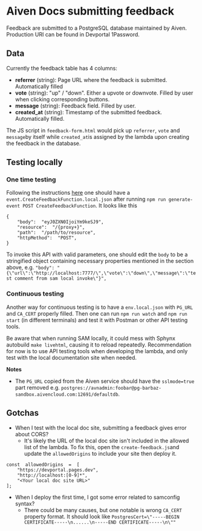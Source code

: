 # Aiven Docs submitting feedback

Feedback are submitted to a PostgreSQL database maintained by Aiven. Production URI can be found in Devportal 1Password.

## Data

Currently the feedback table has 4 columns:

- **referrer** (string): Page URL where the feedback is submitted. Automatically filled
- **vote** (string): "up" / "down". Either a upvote or downvote. Filled by user when clicking corresponding buttons.
- **message** (string): Feedback field. Filled by user.
- **created_at** (string): Timestamp of the submitted feedback. Automatically filled.

The JS script in `feedback-form.html` would pick up `referrer`, `vote` and `message`by itself while `created_at`is assigned by the lambda upon creating the feedback in the database.

## Testing locally

### One time testing

Following the instructions [here](link) one should have a `event.CreateFeedbackFunction.local.json` after running `npm run generate-event POST CreateFeedbackFunction`. It looks like this

```
{
	"body":  "eyJ0ZXN0IjoiYm9keSJ9",
	"resource":  "/{proxy+}",
	"path":  "/path/to/resource",
	"httpMethod":  "POST",
}
```

To invoke this API with valid parameters, one should edit the `body` to be a stringified object containing necessary properties mentioned in the section above, e.g. `"body": "{\"url\":\"http://localhost:7777/\",\"vote\":\"down\",\"message\":\"test comment from sam local invoke\"}",`

### Continuous testing

Another way for continuous testing is to have a `env.local.json` with `PG_URL` and `CA_CERT` properly filled. Then one can run `npm run watch` and `npm run start` (in different terminals) and test it with Postman or other API testing tools.

Be aware that when running SAM locally, it could mess with Sphynx autobuild `make livehtml`, causing it to reload repeatedly. Recommendation for now is to use API testing tools when developing the lambda, and only test with the local documentation site when needed.

**Notes**

- The `PG_URL` copied from the Aiven service should have the `sslmode=true` part removed e.g. `postgres://avnadmin:foobar@pg-barbaz-sandbox.aivencloud.com:12691/defaultdb`.

## Gotchas

- When I test with the local doc site, submitting a feedback gives error about CORS?
  - It's likely the URL of the local doc site isn't included in the allowed list of the lambda. To fix this, open the `create-feedback.js`and update the `allowedOrigins` to include your site then deploy it.

```
const  allowedOrigins  =  [
	"https://devportal.pages.dev",
	"http://localhost:[0-9]*",
	"<Your local doc site URL>"
];
```

- When I deploy the first time, I got some error related to samconfig syntax?
  - There could be many causes, but one notable is wrong `CA_CERT` property format. It should look like `PostgresCert=\"-----BEGIN CERTIFICATE-----\n......\n-----END CERTIFICATE-----\n\""`
